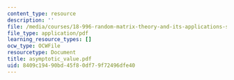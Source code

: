 ```yaml
---
content_type: resource
description: ''
file: /media/courses/18-996-random-matrix-theory-and-its-applications-spring-2004/8409c19490bd45f80df79f72496dfe40_asymptotic_value.pdf
file_type: application/pdf
learning_resource_types: []
ocw_type: OCWFile
resourcetype: Document
title: asymptotic_value.pdf
uid: 8409c194-90bd-45f8-0df7-9f72496dfe40
---
```

